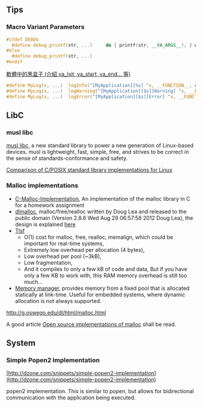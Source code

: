 ## Tips

### Macro Variant Parameters

```c++
#ifdef DEBUG
  #define debug_printf(str, ...)     do { printf(str, __VA_ARGS__); } while (0)
#else
  #define debug_printf(str, ...)
#endif
```

[軟體中的黑盒子 (介紹 va_lsit, va_start, va_end... 等)](http://www.dotblogs.com.tw/simplecestlavie/archive/2013/01/02/86637.aspx)

```c
#define MyLog(x, ...)  logInfo("[MyApplication][%s] "x, __FUNCTION__, ##__VA_ARGS__);
#define MyLog(x, ...)  logWarning("[MyApplication][$s][Warning] "x, __FUNCTION__, ##__VA_ARGS__);
#define MyLog(x, ...)  logError("[MyApplication][$s][Error] "x, __FUNCTION__, ##__VA_ARGS__);
```






## LibC

### musl libc

[musl libc](http://www.musl-libc.org/), a new standard library to power a new generation of Linux-based devices. musl is lightweight, fast, simple, free, and strives to be correct in the sense of standards-conformance and safety.

[Comparison of C/POSIX standard library implementations for Linux](http://www.etalabs.net/compare_libcs.html)

### Malloc implementations

- [C-Malloc-Implementation](https://github.com/tomelm/C-Malloc-Implementation), An implementation of the malloc library in C for a homework assignment
- [dlmalloc](http://gee.cs.oswego.edu/pub/misc/malloc.c), malloc/free/realloc written by
  Doug Lea and released to the public domain (Version 2.8.6 Wed Aug 29 06:57:58 2012  Doug Lea), the design is explained [here](http://g.oswego.edu/dl/html/malloc.html)
- [Tlsf](http://tlsf.baisoku.org/)
  - O(1) cost for malloc, free, realloc, memalign, which could be important for real-time systems,
  - Extremely low overhead per allocation (4 bytes),
  - Low overhead per pool (~3kB),
  - Low fragmentation,
  - And it compiles to only a few kB of code and data, But if you have only a few KB to work with, this RAM memory overhead is still too much…
- [Memory manager](https://github.com/eliben/code-for-blog/tree/master/2008/memmgr), provides memory from a fixed pool that is allocated statically at link-time. Useful for embedded systems, where dynamic allocation is not always supported.

http://g.oswego.edu/dl/html/malloc.html

A good article [Open source implementations of malloc](http://www.rtos.be/2014/05/open-source-implementations-of-malloc/) shall be read.


## System

### Simple Popen2 Implementation

[http://dzone.com/snippets/simple-popen2-implementation](http://dzone.com/snippets/simple-popen2-implementation)

popen2 implementation. This is similar to popen, but allows for bidirectional communication with the application being executed.
